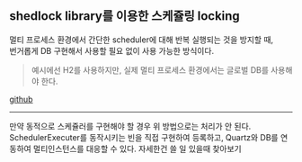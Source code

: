 ## shedlock library를 이용한 스케쥴링 locking

멀티 프로세스 환경에서 간단한 scheduler에 대해 반복 실행되는 것을 방지할 때,   
번거롭게 DB 구현해서 사용할 필요 없이 사용 가능한 방식이다.

> 예시에선 H2를 사용하지만, 실제 멀티 프로세스 환경에서는 글로벌 DB를 사용해야 한다.   

[github][ref]

---

만약 동적으로 스케쥴러를 구현해야 할 경우 위 방법으로는 처리가 안 된다.
SchedulerExecuter를 동작시키는 빈을 직접 구현하여 등록하고, Quartz와 DB를 연동하여 멀티인스턴스를 대응할 수 있다. 자세한건 쓸 일 있을때 찾아보기

[ref]: https://github.com/lukas-krecan/ShedLock
